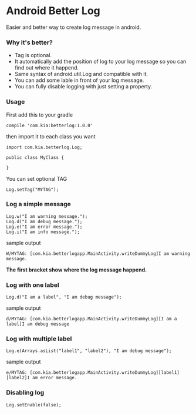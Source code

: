 # Android Better Log
Easier and better way to create log message in android.

### Why it's better?
* Tag is optional.
* It automatically add the position of log to your log message so you can find out where it happend.
* Same syntax of android.util.Log and compatible with it.
* You can add some lable in front of your log message.
* You can fully disable logging with just setting a property.

### Usage

First add this to your gradle

```
compile 'com.kia:betterlog:1.0.0'
```

then import it to each class you want

```
import com.kia.betterlog.Log;

public class MyClass {

}
```

You can set optional TAG

```Log.setTag("MYTAG");```

### Log a simple message
```
Log.w("I am warning message.");
Log.d("I am debug message.");
Log.e("I am error message.");
Log.i("I am info message.");
```

sample output

```
W/MYTAG: [com.kia.betterlogapp.MainActivity.writeDummyLog]I am warning message.
```

**The first bracket show where the log message happend.**

### Log with one label
```
Log.d("I am a label", "I am debug message");
```

sample output

```
d/MYTAG: [com.kia.betterlogapp.MainActivity.writeDummyLog][I am a label]I am debug message
```

### Log with multiple label
```
Log.e(Arrays.asList("label1", "label2"), "I am debug message");
```

sample output

```
e/MYTAG: [com.kia.betterlogapp.MainActivity.writeDummyLog][label1][label2]I am error message.
```

### Disabling log
```
Log.setEnable(false);
```

